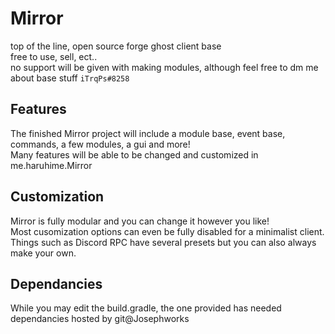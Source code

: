 # Mirror
top of the line, open source forge ghost client base  
free to use, sell, ect..  
no support will be given with making modules, although feel free to dm me about base stuff `iTrqPs#8258`
  
## Features  
The finished Mirror project will include a module base, event base, commands, a few modules, a gui and more!  
Many features will be able to be changed and customized in me.haruhime.Mirror  

## Customization  
Mirror is fully modular and you can change it however you like!  
Most cusomization options can even be fully disabled for a minimalist client.  
Things such as Discord RPC have several presets but you can also always make your own.

## Dependancies  
While you may edit the build.gradle, the one provided has needed dependancies hosted by git@Josephworks
